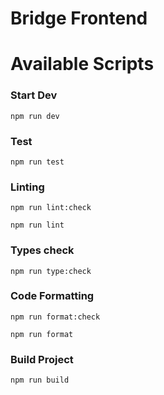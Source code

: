 # Bridge Frontend

# Available Scripts 

### Start Dev
``
npm run dev
``

### Test
``
npm run test
``


### Linting 
``
npm run lint:check
``

``
npm run lint
``

### Types check
``
npm run type:check
``

### Code Formatting
``
npm run format:check
``

``
npm run format
``

### Build Project
``
npm run build
``
